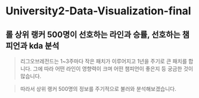 # University2-Data-Visualization-final

## 롤 상위 랭커 500명이 선호하는 라인과 승률, 선호하는 챔피언과 kda 분석

> 리그오브레전드는 1~3주마다 작은 패치가 이루어지고 1년을 주기로 큰 패치를 합니다. 그에 따라 어떤 라인이 영향력이 크며 어떤 챔피언이 좋은지 등 궁금한 것이 많습니다.

> 따라서 상위 랭커 500명의 정보를 주기적으로 불러와 분석해보겠습니다.

